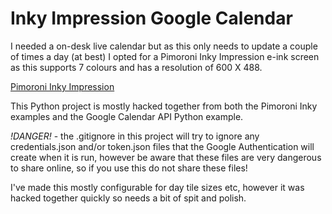 # Inky Impression Google Calendar

I needed a on-desk live calendar but as this only needs to update a couple of times a day (at best) I opted for a Pimoroni Inky Impression e-ink screen as this supports 7 colours and has a resolution of 600 X 488.

[Pimoroni Inky Impression](https://shop.pimoroni.com/products/inky-impression)

This Python project is mostly hacked together from both the Pimoroni Inky examples and the Google Calendar API Python example.

*!DANGER!* - the .gitignore in this project will try to ignore any credentials.json and/or token.json files that the Google Authentication will create when it is run, however be aware that these files are very dangerous to share online, so if you use this do not share these files!

I've made this mostly configurable for day tile sizes etc, however it was hacked together quickly so needs a bit of spit and polish.

